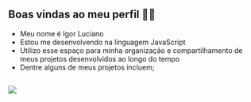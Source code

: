 ## Boas vindas ao meu perfil 🦾😎
- Meu nome é Igor Luciano
- Estou me desenvolvendo na linguagem JavaScript
- Utilizo esse espaço para minha organização e compartilhamento de meus projetos desenvolvidos ao longo do tempo
- Dentre alguns de meus projetos incluem;


![](https://media1.tenor.com/m/jtd02svgX_cAAAAd/cosmic-garou-awakened-garou.gif)
-

